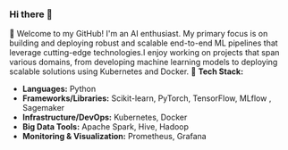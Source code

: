 ### Hi there 👋

🚀 Welcome to my GitHub! I'm an AI enthusiast. My primary focus is on building and deploying robust and scalable end-to-end ML pipelines  that leverage cutting-edge technologies.I enjoy working on projects that span various domains, from developing machine learning models to deploying scalable solutions using Kubernetes and Docker.
🔧 **Tech Stack:**
- **Languages:** Python 
- **Frameworks/Libraries:** Scikit-learn, PyTorch, TensorFlow, MLflow , Sagemaker 
- **Infrastructure/DevOps:** Kubernetes, Docker
- **Big Data Tools:** Apache Spark, Hive, Hadoop
- **Monitoring & Visualization:** Prometheus, Grafana



